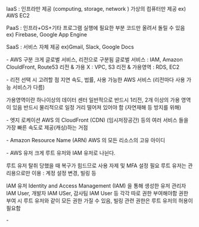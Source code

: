 IaaS : 인프라만 제공 (computing, storage, network )
가상의 컴퓨터만 제공
ex) AWS EC2

PaaS : 인프라+OS+기타 프로그램 실행에 필요한 부분
코드만 올려서 돌릴 수 있음
ex) Firebase, Google App Engine

SaaS : 서비스 자체 제공
ex)Gmail, Slack, Google Docs



-&nbsp;AWS 구분
크게 글로벌 서비스, 리전으로 구분됨
글로벌 서비스 : IAM, Amazon ClouldFront, Route53
리전 & 가용 X : VPC, S3
리전 & 가용영역 : RDS, EC2




-&nbsp;리전 선택 시 고려할 점 
지연 속도, 법률, 사용 가능한 AWS 서비스 (리전마다 사용 가능 서비스가 다름)

가용영역이란 하나이상의 데이터 센터
일반적으로 반드시 1리전, 2개 이상의 가용 영역이 있음
반드시 물리적으로 일정 거리 떨어져 있어야 함 (자연재해 등 방지를 위해)




-&nbsp;엣지 로케이션 
AWS 의 CloudFront (CDN) (임시저장공간) 등의 여러 서비스 들을 가장 빠른 속도로 제공(캐싱)하는 거점




-&nbsp;Amazon Resource Name (ARN)
AWS 의 모든 리소스의 고유 아이디



-&nbsp;AWS 유저
크게 루트 유저와 IAM 유저로 나뉜다.

루트 유저 
탈취 당했을 때 복구가 힘드므로 사용 자제 및 MFA 설정 필요
루트 유저는 관리용으로만 이용 : 계정 설정 변경, 빌링 등

IAM 유저
Identity and Access Management (IAM) 을 통해 생성한 유저
관리자 IAM User, 개발자 IAM USer, 감사팀 IAM User 등 각각 따로 권한 부여해야함
권한 부여 시 루트 유저와 같이 모든 권한 가질 수 있음, 빌링 관련 권한은 루트 유저의 허용이 필요함




-&nbsp;

